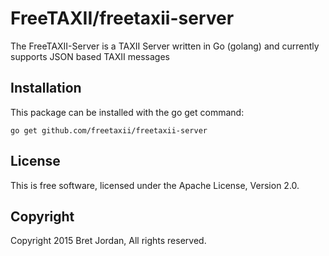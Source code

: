 # FreeTAXII/freetaxii-server #

The FreeTAXII-Server is a TAXII Server written in Go (golang) and currently 
supports JSON based TAXII messages


## Installation ##

This package can be installed with the go get command:

```
go get github.com/freetaxii/freetaxii-server
```

## License ##

This is free software, licensed under the Apache License, Version 2.0.


## Copyright ##

Copyright 2015 Bret Jordan, All rights reserved.
